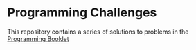 # Programming Challenges
This repository contains a series of solutions to problems in the [Programming Booklet](https://github.com/Blaadam/ProgrammingChallenges/blob/c347d6f858c77b75bc4a6f760eea8c48df1efb69/260930-coding-challenges-booklet.pdf)

